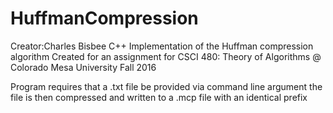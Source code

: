 # HuffmanCompression
Creator:Charles Bisbee
C++ Implementation of the Huffman compression algorithm
Created for an assignment for CSCI 480: Theory of Algorithms @ Colorado Mesa University Fall 2016

Program requires that a .txt file be provided via command line argument
the file is then compressed and written to a .mcp file with an identical prefix
